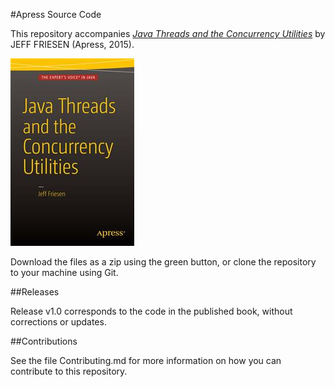 #Apress Source Code

This repository accompanies [*Java Threads and the Concurrency Utilities*](http://www.apress.com/9781484216996) by JEFF FRIESEN (Apress, 2015).

![Cover image](9781484216996.jpg)

Download the files as a zip using the green button, or clone the repository to your machine using Git.

##Releases

Release v1.0 corresponds to the code in the published book, without corrections or updates.

##Contributions

See the file Contributing.md for more information on how you can contribute to this repository.
